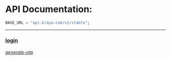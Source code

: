 # API Documentation: 
```dart
BASE_URL = "api.kraya.com/v1/stable";
```
***
### [login](https://github.com/Omar-Khaium/kraya/blob/main/data/remote/login)
###### [generate-otp](https://github.com/Omar-Khaium/kraya/blob/main/data/remote/login/generate-otp/README.md)
